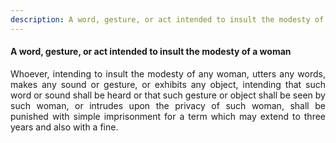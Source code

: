 ```yaml
---
description: A word, gesture, or act intended to insult the modesty of a woman
---
```


#### A word, gesture, or act intended to insult the modesty of a woman
<div style="text-align: justify">

Whoever, intending to insult the modesty of any woman, utters any words, makes any sound or gesture, or exhibits any object, intending that such word or sound shall be heard or that such gesture or object shall be seen by such woman, or intrudes upon the privacy of such woman, shall be punished with simple imprisonment for a term which may extend to three years and also with a fine.

</div>
